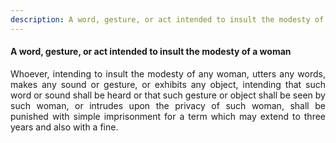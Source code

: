 ```yaml
---
description: A word, gesture, or act intended to insult the modesty of a woman
---
```


#### A word, gesture, or act intended to insult the modesty of a woman
<div style="text-align: justify">

Whoever, intending to insult the modesty of any woman, utters any words, makes any sound or gesture, or exhibits any object, intending that such word or sound shall be heard or that such gesture or object shall be seen by such woman, or intrudes upon the privacy of such woman, shall be punished with simple imprisonment for a term which may extend to three years and also with a fine.

</div>
